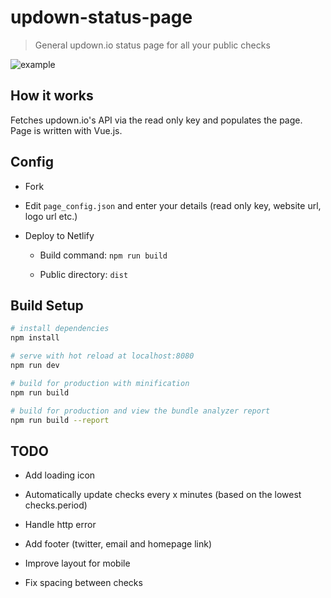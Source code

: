 # updown-status-page

> General updown.io status page for all your public checks

![example](https://i.imgur.com/aWa0qxJ.png)


## How it works

Fetches updown.io's API via the read only key and populates the page.
Page is written with Vue.js.

## Config

 * Fork

 * Edit `page_config.json` and enter your details (read only key, website url, logo url etc.)

 * Deploy to Netlify
 
   * Build command: `npm run build`
   
   * Public directory: `dist`


## Build Setup

``` bash
# install dependencies
npm install

# serve with hot reload at localhost:8080
npm run dev

# build for production with minification
npm run build

# build for production and view the bundle analyzer report
npm run build --report
```

## TODO

 * Add loading icon

 * Automatically update checks every x minutes (based on the lowest checks.period)

 * Handle http error

 * Add footer (twitter, email and homepage link)

 * Improve layout for mobile
 
 * Fix spacing between checks
